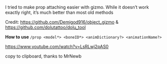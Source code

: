 I tried to make prop attaching easier with gizmo. While it doesn’t work exactly right, it’s much better than most old methods

Credit: https://github.com/Demigod916/object_gizmo & https://github.com/dolutattoo/dolu_tool

**How to use**
`/prop <model*> <boneID*> <animDictionary?> <animationName?>`

https://www.youtube.com/watch?v=LsRLwj2pAS0

copy to clipboard, thanks to MrNewb
